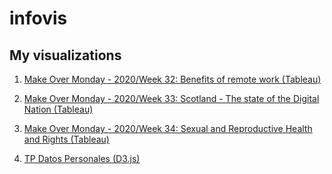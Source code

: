 # infovis

## My visualizations

1. [Make Over Monday - 2020/Week 32: Benefits of remote work (Tableau)](https://JuanPabloLoCoco.github.io/infovis/momw32.html)

2. [Make Over Monday - 2020/Week 33: Scotland - The state of the Digital Nation (Tableau)](https://JuanPabloLoCoco.github.io/infovis/momw33.html)

3. [Make Over Monday - 2020/Week 34: Sexual and Reproductive Health and Rights (Tableau)](https://JuanPabloLoCoco.github.io/infovis/momw34.html)

4. [TP Datos Personales (D3.js)](https://raw.githubusercontent.com/JuanPabloLoCoco/infovis/blob/gh-pages/TP%20Datos%20Personales/prev.png)

